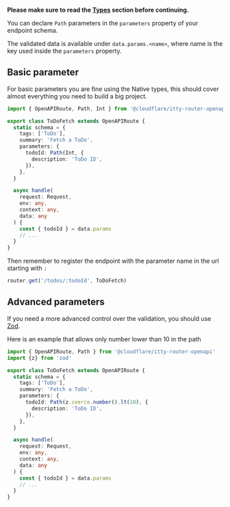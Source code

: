 **Please make sure to read the [Types](../types.md) section before continuing.**


You can declare `Path` parameters in the `parameters` property of your endpoint schema.

The validated data is available under `data.params.<name>`, where name is the key used inside the `parameters` property.
 
## Basic parameter

For basic parameters you are fine using the Native types, this should cover almost everything you need to build a big
project.

```ts hl_lines="8-10"
import { OpenAPIRoute, Path, Int } from '@cloudflare/itty-router-openapi'

export class ToDoFetch extends OpenAPIRoute {
  static schema = {
    tags: ['ToDo'],
    summary: 'Fetch a ToDo',
    parameters: {
      todoId: Path(Int, {
        description: 'ToDo ID',
      }),
    },
  }

  async handle(
    request: Request,
    env: any,
    context: any,
    data: any
  ) {
    const { todoId } = data.params
    // ...
  }
}
```

Then remember to register the endpoint with the parameter name in the url starting with `:`

```ts
router.get('/todos/:todoId', ToDoFetch)
```

## Advanced parameters

If you need a more advanced control over the validation, you should use [Zod](https://zod.dev/).

Here is an example that allows only number lower than 10 in the path

```ts hl_lines="9-11"
import { OpenAPIRoute, Path } from '@cloudflare/itty-router-openapi'
import {z} from 'zod'

export class ToDoFetch extends OpenAPIRoute {
  static schema = {
    tags: ['ToDo'],
    summary: 'Fetch a ToDo',
    parameters: {
      todoId: Path(z.coerce.number().lt(10), {
        description: 'ToDo ID',
      }),
    },
  }

  async handle(
    request: Request,
    env: any,
    context: any,
    data: any
  ) {
    const { todoId } = data.params
    // ...
  }
}
```

